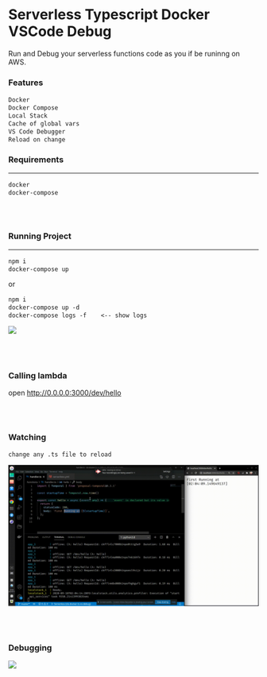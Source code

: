 # Serverless Typescript Docker VSCode Debug

Run and Debug your serverless functions code as you if be runinng on AWS.

### Features
```
Docker
Docker Compose
Local Stack
Cache of global vars
VS Code Debugger
Reload on change
```

### Requirements
---
```
docker
docker-compose
```

<br /><br />

### Running Project
---
```
npm i
docker-compose up
```
or
```
npm i
docker-compose up -d
docker-compose logs -f    <-- show logs
```

![](https://github.com/allangomessl/sls-docker-ts-vs-debug/blob/master/assets/running.gif?raw=true)

<br /><br />

### Calling lambda

open http://0.0.0.0:3000/dev/hello

<br /><br />

### Watching
```
change any .ts file to reload
```

![](https://github.com/allangomessl/sls-docker-ts-vs-debug/blob/master/assets/change.gif?raw=true)

<br /><br />


### Debugging

![](https://github.com/allangomessl/sls-docker-ts-vs-debug/blob/master/assets/debug.gif?raw=true)
